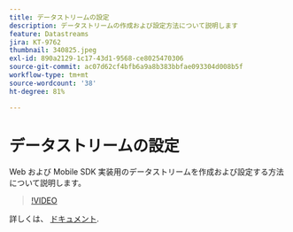 ```yaml
---
title: データストリームの設定
description: データストリームの作成および設定方法について説明します
feature: Datastreams
jira: KT-9762
thumbnail: 340825.jpeg
exl-id: 890a2129-1c17-43d1-9568-ce8025470306
source-git-commit: ac07d62cf4bfb6a9a8b383bbfae093304d008b5f
workflow-type: tm+mt
source-wordcount: '38'
ht-degree: 81%

---
```


# データストリームの設定

Web および Mobile SDK 実装用のデータストリームを作成および設定する方法について説明します。

>[!VIDEO](https://video.tv.adobe.com/v/340825?quality=12&learn=on)

詳しくは、 [ドキュメント](https://experienceleague.adobe.com/docs/experience-platform/edge/fundamentals/datastreams.html?lang=ja).
